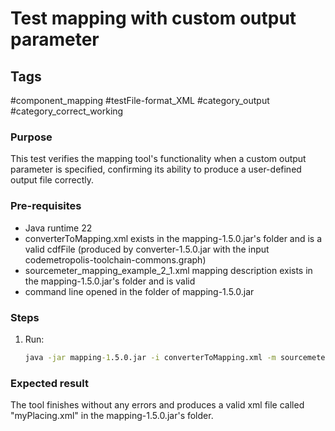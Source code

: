 # Test mapping with custom output parameter

## Tags
#component_mapping #testFile-format_XML  #category_output #category_correct_working

### Purpose
This test verifies the mapping tool's functionality when a custom output parameter is specified, confirming its ability to produce a user-defined output file correctly.

### Pre-requisites
* Java runtime 22
* converterToMapping.xml exists in the mapping-1.5.0.jar's folder and is a valid cdfFile (produced by converter-1.5.0.jar with the input codemetropolis-toolchain-commons.graph)
* sourcemeter_mapping_example_2_1.xml mapping description exists in the mapping-1.5.0.jar's folder and is valid
* command line opened in the folder of mapping-1.5.0.jar

### Steps
1. Run:
	```cmd
	java -jar mapping-1.5.0.jar -i converterToMapping.xml -m sourcemeter_mapping_example_2_1.xml -o myPlacing.xml
	``` 

### Expected result
The tool finishes without any errors and produces a valid xml file called "myPlacing.xml" in the mapping-1.5.0.jar's folder.